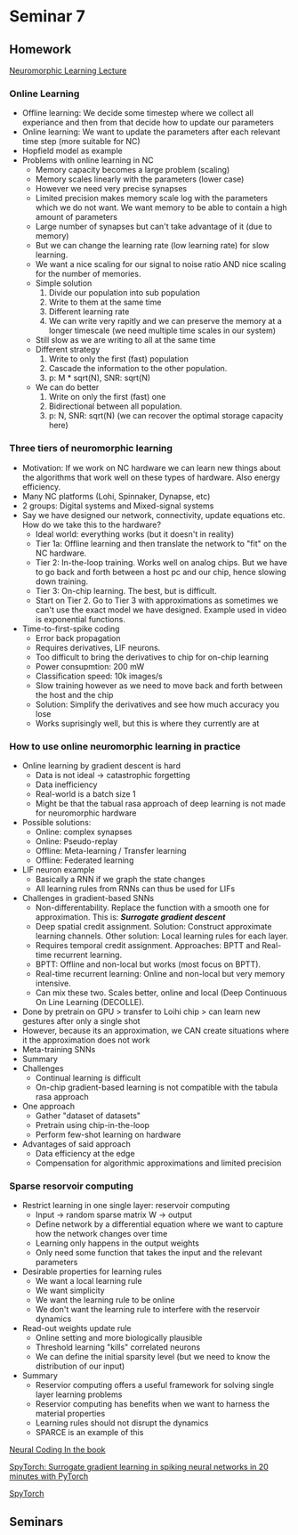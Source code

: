 # Seminar 7

## Homework
[Neuromorphic Learning Lecture](https://tube.switch.ch/videos/RaNHxtfdVe)
### Online Learning
* Offline learning: We decide some timestep where we collect all experiance and then from that decide how to update our parameters
* Online learning: We want to update the parameters after each relevant time step (more suitable for NC)
* Hopfield model as example
* Problems with online learning in NC
	- Memory capacity becomes a large problem (scaling)
	- Memory scales linearly with the parameters (lower case)
	- However we need very precise synapses
	- Limited precision makes memory scale log with the parameters which we do not want. We want memory to be able to contain a high amount of parameters
	- Large number of synapses but can't take advantage of it (due to memory)
	- But we can change the learning rate (low learning rate) for slow learning.
	- We want a nice scaling for our signal to noise ratio AND nice scaling for the number of memories.
	- Simple solution
		1. Divide our population into sub population
		2. Write to them at the same time
		3. Different learning rate
		4. We can write very rapitly and we can preserve the memory at a longer timescale (we need multiple time scales in our system)
	- Still slow as we are writing to all at the same time
	- Different strategy
		1. Write to only the first (fast) population
		2. Cascade the information to the other population.
		3. p: M * sqrt(N), SNR: sqrt(N)
	- We can do better
		1. Write on only the first (fast) one
		2. Bidirectional between all population.
		3. p: N, SNR: sqrt(N) (we can recover the optimal storage capacity here)

### Three tiers of neuromorphic learning
* Motivation: If we work on NC hardware we can learn new things about the algorithms that work well on these types of hardware. Also energy efficiency.
* Many NC platforms (Lohi, Spinnaker, Dynapse, etc)
* 2 groups: Digital systems and Mixed-signal systems
* Say we have designed our network, connectivity, update equations etc. How do we take this to the hardware?
	- Ideal world: everything works (but it doesn't in reality)
	- Tier 1a: Offline learning and then translate the network to "fit" on the NC hardware.
	- Tier 2: In-the-loop training. Works well on analog chips. But we have to go back and forth between a host pc and our chip, hence slowing down training.
	- Tier 3: On-chip learning. The best, but is difficult.
	- Start on Tier 2. Go to Tier 3 with approximations as sometimes we can't use the exact model we have designed. Example used in video is exponential functions.
* Time-to-first-spike coding
	- Error back propagation
	- Requires derivatives, LIF neurons.
	- Too difficult to bring the derivatives to chip for on-chip learning
	- Power consupmtion: 200 mW
	- Classification speed: 10k images/s
	- Slow training however as we need to move back and forth between the host and the chip
	- Solution: Simplify the derivatives and see how much accuracy you lose
	- Works suprisingly well, but this is where they currently are at

### How to use online neuromorphic learning in practice
* Online learning by gradient descent is hard
	- Data is not ideal -> catastrophic forgetting
	- Data inefficiency
	- Real-world is a batch size 1
	- Might be that the tabual rasa approach of deep learning is not made for neuromorphic hardware
* Possible solutions:
	- Online: complex synapses
	- Online: Pseudo-replay
	- Offline: Meta-learning / Transfer learning
	- Offline: Federated learning
* LIF neuron example
	- Basically a RNN if we graph the state changes
	- All learning rules from RNNs can thus be used for LIFs
* Challenges in gradient-based SNNs
	- Non-differentability. Replace the function with a smooth one for approximation. This is: ***Surrogate gradient descent***
	- Deep spatial credit assignment. Solution: Construct approximate learning channels. Other solution: Local learning rules for each layer.
	- Requires temporal credit assignment. Approaches: BPTT and Real-time recurrent learning. 
	- BPTT: Offline and non-local but works (most focus on BPTT).
	- Real-time recurrent learning: Online and non-local but very memory intensive.
	- Can mix these two. Scales better, online and local  (Deep Continuous On Line Learning (DECOLLE).
* Done by pretrain on GPU > transfer to Loihi chip > can learn new gestures after only a single shot
* However, because its an approximation, we CAN create situations where it the approximation does not work
* Meta-training SNNs
* Summary
* Challenges
	- Continual learning is difficult
	- On-chip gradient-based learning is not compatible with the tabula rasa approach
* One approach
	- Gather "dataset of datasets"
	- Pretrain using chip-in-the-loop
	- Perform few-shot learning on hardware
* Advantages of said approach
	- Data efficiency at the edge
	- Compensation for algorithmic approximations and limited precision

### Sparse resorvoir computing
* Restrict learning in one single layer: reservoir computing
	- Input -> random sparse matrix W -> output
	- Define network by a differential equation where we want to capture how the network changes over time
	- Learning only happens in the output weights
	- Only need some function that takes the input and the relevant parameters
* Desirable properties for learning rules
	- We want a local learning rule
	- We want simplicity
	- We want the learning rule to be online
	- We don't want the learning rule to interfere with the reservoir dynamics
* Read-out weights update rule
	 - Online setting and more biologically plausible
	- Threshold learning "kills" correlated neurons
	- We can define the initial sparsity level (but we need to know the distribution of our input)
* Summary
	- Reservior computing offers a useful framework for solving single layer learning problems
	- Reservior computing has benefits when we want to harness the material properties
	- Learning rules should not disrupt the dynamics
	- SPARCE is an example of this


[Neural Coding In the book](https://neuronaldynamics.epfl.ch/online/Ch7.S6.html) 

[SpyTorch: Surrogate gradient learning in spiking neural networks in 20 minutes with PyTorch](https://www.youtube.com/watch?v=xPYiAjceAqU)

[SpyTorch](https://github.com/fzenke/spytorch)

## Seminars
